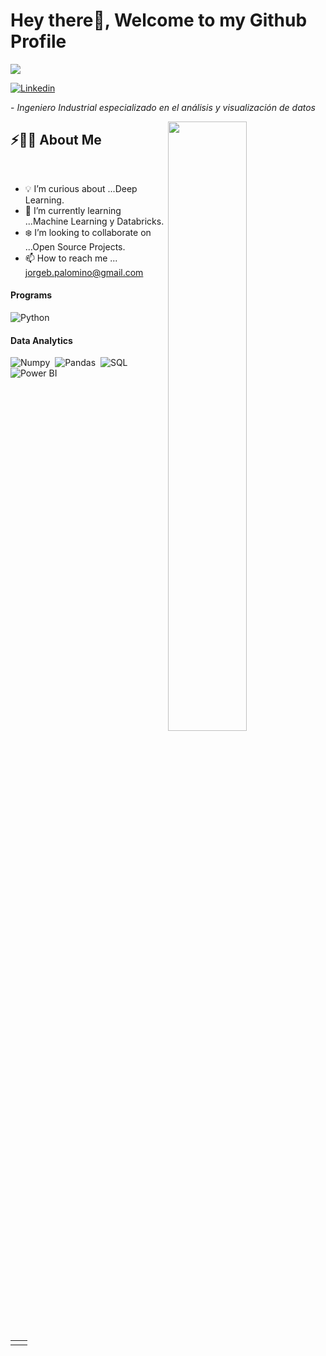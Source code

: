 # Hey there👋, Welcome to my Github Profile

<img src="https://readme-typing-svg.herokuapp.com?font=Architects+Daughter&color=22EBF7&size=25&center=false&lines=hey!+its+Jorge;Data+Analyst...;Data+Science+Enthusiast...;Active+Open+Source+Contributor..."/>

[![Linkedin](https://img.shields.io/badge/-LinkedIn-blue?style=flat&logo=Linkedin&logoColor=white)](https://www.linkedin.com/in/jorge-palomino-contreras/)
 <p>- <i>Ingeniero Industrial especializado en el análisis y visualización de datos</i></p>


<img src="https://user-images.githubusercontent.com/89788120/167628634-549d2bdd-609e-4275-85af-1e1974da64ca.gif" width="50%" align="right" />

## ⚡🙋‍♂️ About Me

</br>

- 💡 I’m curious about ...Deep Learning.
- 📖 I’m currently learning ...Machine Learning y Databricks.
- ❄️ I’m looking to collaborate on ...Open Source Projects.
- 📫 How to reach me ... jorgeb.palomino@gmail.com

#### Programs

![Python](https://img.shields.io/badge/-Python-05122A?style=flat&logo=python)


#### Data Analytics 

![Numpy](https://img.shields.io/badge/Numpy-777BB4?style=flat&logo=numpy&logoColor=white)&nbsp;
![Pandas](https://img.shields.io/badge/Pandas-2C2D72?style=flat&logo=pandas&logoColor=white)&nbsp;
![SQL](https://img.shields.io/badge/SQL-ca7a69?style=flat&logo=sql&logoColor=white)&nbsp;
![Power BI](https://img.shields.io/badge/PowerBI-F2C811?style=flat&logo=Power%20BI&logoColor=white)

<!--
**JorgePalominoC/JorgePalominoC** is a ✨ _special_ ✨ repository because its `README.md` (this file) appears on your GitHub profile.

--->


</br>


<table width="100%" >

 <tr>
    <td width="60%">


